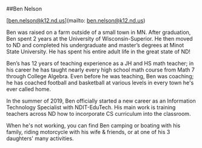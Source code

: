 ##Ben Nelson

[ben.nelson@k12.nd.us](mailto: ben.nelson@k12.nd.us)

Ben was raised on a farm outside of a small town in MN. After graduation, Ben spent 2 years at the University of Wisconsin-Superior. He then moved to ND and completed his undergraduate and master’s degrees at Minot State University. He has spent his entire adult life in the great state of ND!

Ben’s has 12 years of teaching experience as a JH and HS math teacher; in his career he has taught nearly every high school math course from Math 7 through College Algebra. Even before he was teaching, Ben was coaching; he has coached football and basketball at various levels in every town he's ever called home.

In the summer of 2019, Ben officially started a new career as an Information Technology Specialist with NDIT-EduTech. His main work is training teachers across ND how to incorporate CS curriculum into the classroom. 

When he's not working, you can find Ben camping or boating with his family, riding motorcycle with his wife & friends, or at one of his 3 daughters' many activities.